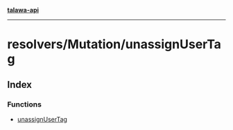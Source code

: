 [**talawa-api**](../../../README.md)

***

# resolvers/Mutation/unassignUserTag

## Index

### Functions

- [unassignUserTag](functions/unassignUserTag.md)
